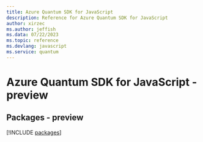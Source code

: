 ```yaml
---
title: Azure Quantum SDK for JavaScript
description: Reference for Azure Quantum SDK for JavaScript
author: xirzec
ms.author: jeffish
ms.data: 07/22/2023
ms.topic: reference
ms.devlang: javascript
ms.service: quantum
---
```

# Azure Quantum SDK for JavaScript - preview
## Packages - preview
[!INCLUDE [packages](quantum-index.md)]